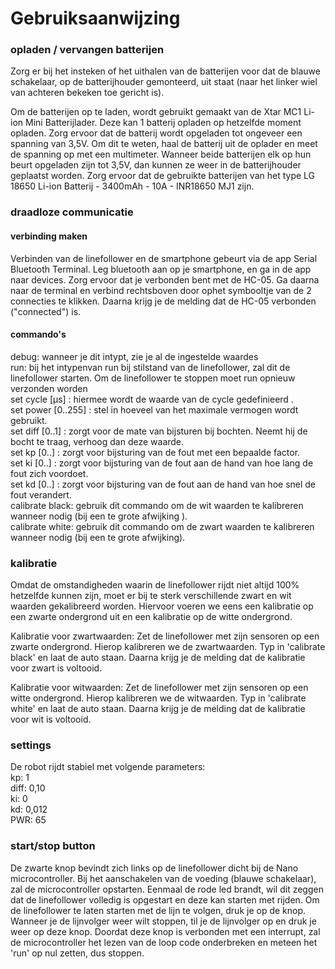# Gebruiksaanwijzing

### opladen / vervangen batterijen
Zorg er bij het insteken of het uithalen van de batterijen voor dat de blauwe schakelaar, op de batterijhouder gemonteerd,
uit staat (naar het linker wiel van achteren bekeken toe gericht is).

Om de batterijen op te laden, wordt gebruikt gemaakt van de Xtar MC1 Li-ion Mini Batterijlader. Deze kan 1 batterij opladen op hetzelfde moment
opladen. Zorg ervoor dat de batterij wordt opgeladen tot ongeveer een spanning van 3,5V. Om dit te weten, haal de batterij uit de oplader en meet
de spanning op met een multimeter. Wanneer beide batterijen elk op hun beurt opgeladen zijn tot 3,5V, dan kunnen ze weer in de batterijhouder geplaatst
worden. Zorg ervoor dat de gebruikte batterijen  van het type LG 18650 Li-ion Batterij - 3400mAh - 10A - INR18650 MJ1 zijn.

### draadloze communicatie
#### verbinding maken
Verbinden van de linefollower en de smartphone gebeurt via de app Serial Bluetooth Terminal. Leg bluetooth aan op je smartphone, en ga in de app naar devices. Zorg ervoor dat je verbonden bent met de HC-05. Ga daarna naar de terminal en verbind rechtsboven door ophet symbooltje van de 2 connecties te klikken. Daarna krijg je de melding dat de HC-05 verbonden ("connected") is.

#### commando's
debug: wanneer je dit intypt, zie je al de ingestelde waardes
<br /> 
run: bij het intypenvan run bij stilstand van de linefollower, zal dit de linefollower starten.       Om de linefollower te stoppen moet run opnieuw verzonden worden
<br />
set cycle [µs] : hiermee wordt de waarde van de cycle gedefinieerd .
<br />
set power [0..255] : stel in hoeveel van het maximale vermogen wordt gebruikt.
<br />
set diff [0..1] : zorgt voor de mate van bijsturen bij bochten. Neemt hij de bocht te traag, verhoog dan deze waarde.
<br />
set kp [0..] : zorgt voor bijsturing van de fout met een bepaalde factor.
<br />
set ki [0..] : zorgt voor bijsturing van de fout aan de hand van hoe lang de fout zich voordoet.
<br />
set kd [0..] :  zorgt voor bijsturing van de fout aan de hand van hoe snel de fout verandert.
<br />
calibrate black: gebruik dit commando om de wit waarden te kalibreren wanneer nodig (bij een te grote afwijking ).
<br />
calibrate white: gebruik dit commando om de zwart waarden te kalibreren wanneer nodig (bij een te grote afwijking).
<br />

### kalibratie
Omdat de omstandigheden waarin de linefollower rijdt niet altijd 100% hetzelfde kunnen zijn, moet er bij te sterk verschillende zwart en wit waarden gekalibreerd worden. Hiervoor voeren we eens een kalibratie op een zwarte ondergrond uit en een kalibratie op de witte ondergrond.

Kalibratie voor zwartwaarden:
Zet de linefollower met zijn sensoren op een zwarte ondergrond. Hierop kalibreren we de zwartwaarden. Typ in 'calibrate black' en laat de auto staan. Daarna krijg je de melding dat de kalibratie voor zwart is voltooid.

Kalibratie voor witwaarden:
Zet de linefollower met zijn sensoren op een witte ondergrond. Hierop kalibreren we de witwaarden. Typ in 'calibrate white' en laat de auto staan.
Daarna krijg je de melding dat de kalibratie voor wit is voltooid.

### settings
De robot rijdt stabiel met volgende parameters:  
kp: 1
<br />
diff: 0,10
<br />
ki: 0
<br />
kd: 0,012
<br />
PWR: 65
<br />

### start/stop button
De zwarte knop bevindt zich links op de linefollower dicht bij de Nano microcontroller.
Bij het aanschakelen van de voeding (blauwe schakelaar), zal de microcontroller opstarten. Eenmaal de rode led brandt, wil dit zeggen dat de linefollower volledig is opgestart en deze kan starten met rijden. Om de linefollower te laten starten met de lijn te volgen, druk je op de knop. Wanneer je de lijnvolger weer wilt stoppen, til je de lijnvolger op en druk je weer op deze knop. Doordat deze knop is verbonden met een interrupt, zal de microcontroller het lezen van de loop code onderbreken en meteen het 'run' op nul zetten, dus stoppen.
